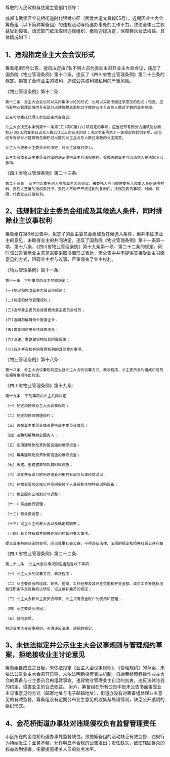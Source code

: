 尊敬的人民政府与住建主管部门领导：

成都市武侯区金花桥街道时代锦绣小区（武侯大道文昌段55号），近期因业主大会筹备组（以下简称筹备组）的违规活动与街道办事处的工作不力，致使全体业主权益受到侵害。请您部门依法取缔违规组织、撤销违规决定，保障群众合法权益。具体情况如下：

## 1、违规指定业主大会会议形式

筹备组第5号公告，擅自决定由7名不明人员代表业主召开业主大会会议，违反了国务院《物业管理条例》第十二条，违反了《四川省物业管理条例》第二十三条的规定。损害了全体业主的权利，造成公共权利被私用的严重风险。


《物业管理条例》第十二条:

    第十二条　业主大会会议可以采用集体讨论的形式，也可以采用书面征求意见的形式；但是，应当有物业管理区域内专有部分占建筑物总面积过半数的业主且占总人数过半数的业主参加。

    业主可以委托代理人参加业主大会会议。

    业主大会决定本条例第十一条第(五)项和第(六)项规定的事项，应当经专有部分占建筑物总面积2/3以上的业主且占总人数2/3以上的业主同意；决定本条例第十一条规定的其他事项，应当经专有部分占建筑物总面积过半数的业主且占总人数过半数的业主同意。

    业主大会或者业主委员会的决定，对业主具有约束力。

    业主大会或者业主委员会作出的决定侵害业主合法权益的，受侵害的业主可以请求人民法院予以撤销。

《四川省物业管理条例》第二十三条:

    第二十三条  业主可以委托他人参加业主大会会议。被委托人应当提供委托人和本人身份证明材料、委托人签署的授权委托书、委托人不动产产权证明的复制件，按照受委托事项、时间、权限，代表业主行使权利。


## 2、违规制定业主委员会组成及其候选人条件，同时排除业主议事权利

筹备组在第6号公告中，拟定了的业主委员会组成及其候选人条件，但并未征求业主的意见，未取得业主的共同决定。违反了国务院《物业管理条例》第十一条第一项、第十八条，《四川省物业管理条例》第十九条第一项、第二十二条的规定。同时该公告表示业主意见需要采取书面形式表达，但公告中并不提供其接受业主书面意见的方式，阻碍业主参与议事，严重侵害了业主权利。

《物业管理条例》第十一条:

    第十一条　下列事项由业主共同决定：

    (一)制定和修改业主大会议事规则；

    (二)制定和修改管理规约；

    (三)选举业主委员会或者更换业主委员会成员；

    (四)选聘和解聘物业服务企业；

    (五)筹集和使用专项维修资金；

    (六)改建、重建建筑物及其附属设施；

    (七)有关共有和共同管理权利的其他重大事项。

《物业管理条例》第十八条:

    第十八条　业主大会议事规则应当就业主大会的议事方式、表决程序、业主委员会的组成和成员任期等事项作出约定。

《四川省物业管理条例》第十九条:

    第十九条  下列事项由业主共同决定：

    （一）制定和修改业主大会议事规则；

    （二）制定和修改管理规约；

    （三）选举业主委员会或者更换业主委员会成员；

    （四）选聘和解聘物业服务人；

    （五）使用建筑物及其附属设施的维修资金；

    （六）筹集建筑物及其附属设施的维修资金；

    （七）改建、重建建筑物及其附属设施；

    （八）改变共有部分的用途或者利用共有部分从事经营活动；

    （九）在物业服务区域公共空间安装个人身份和生物特征识别设备；

    （十）物业服务区域划分与调整；

    （十一）实施自行管理；

    （十二）物业费调整；

    （十三）设立业主代表大会以及确定其职责；

    （十四）有关共有和共同管理权利的其他重大事项。

    提交业主共同决定的事项，应当尊重社会公德，不得违反法律、法规的规定和损害社会公共利益

《四川省物业管理条例》第二十二条:

    第二十二条  业主大会议事规则应当包含以下事项：

    （一）业主大会的议事方式、表决程序；

    （二）业主委员会的组成、职责、届期、工作经费及其开支范围和开支金额、成员工作补贴标准和任职条件及资格终止情形、设立候补委员的规定；

    （三）业主大会和业主委员会印章、业主共有资金账户的使用和管理；

    （四）业主委员会换届；

    （五）其他事项。

    制定业主大会议事规则，不得违反法律、法规的规定。

## 3、未依法拟定并公示业主大会议事规则与管理规约草案，拒绝接收业主讨论意见

筹备组自成立之日起，未依法拟定《业主大会议事规则》、《管理规约》的草案，未依法公告业主大会召开日期，未依法明确投票表决机制。自始至终暗巷操作业主大会的筹备与业主委员会的组建事宜。违背物业管理业主自治的初衷，违反法律法规的约定，侵害业主的合法权益。
另外，筹备组在所有公告中皆未公告书面接受业主议事意见的方式（邮寄地址与电子邮箱地址），街道办没有对筹备组处理业主意见的有效监督，筹备组没有定期公布业主意见的收集与处理情况，缺乏公开透明的组织形式。

## 4、金花桥街道办事处对违规侵权负有监督管理责任

小区所在的金花桥街道办事处监督缺位，致使筹备组的活动缺乏有效监督，违规行为持续发生；业务不精，允许明显不合规的公告发出；责任缺失，致使辖区群众的权益收到侵害，需要提高相关人员的业务水平。